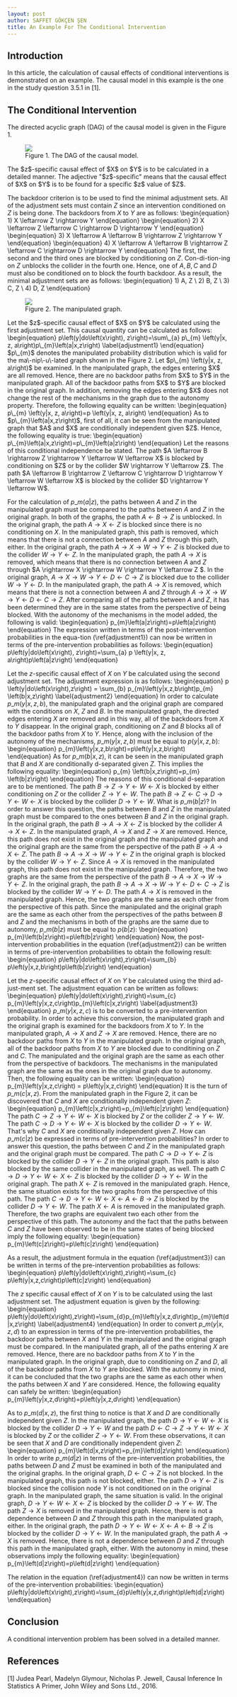 ```yaml
---
layout: post
author: SAFFET GÖKÇEN ŞEN
title: An Example For The Conditional Intervention
---
```

## Introduction
In this article, the calculation of causal effects of conditional interventions is demonstrated on an example. The causal model in this example is the one in the study question 3.5.1 in [1].
## The Conditional Intervention
The directed acyclic graph (DAG) of the causal model is given in the Figure 1.
<figure>
   <img src="/assets/conditional_intervention_original_dag.png" style="max-width: 400px;">
   <figcaption>Figure 1. The DAG of the causal model.</figcaption>
</figure>
The $z$-specific causal effect of $X$ on $Y$ is to be calculated in a detailed manner. The adjective "$z$-specific" means that the causal effect of $X$ on $Y$ is to be found for a specific $z$ value of $Z$.

The backdoor criterion is to be used to find the minimal adjustment sets. All of the adjustment sets must contain $Z$ since an intervention conditioned on $Z$ is being done. The backdoors from $X$ to $Y$ are as follows:
\begin{equation}
    1) X \leftarrow Z \rightarrow Y
\end{equation}
\begin{equation}
    2) X \leftarrow Z \leftarrow C \rightarrow D \rightarrow Y
\end{equation}
\begin{equation}
    3) X \leftarrow A \leftarrow B \rightarrow Z \rightarrow Y
\end{equation}
\begin{equation}
    4) X \leftarrow A \leftarrow B \rightarrow Z \leftarrow C \rightarrow D \rightarrow Y
\end{equation}
The first, the second and the third ones are blocked by conditioning on $Z$. Con\-di\-tion\-ing on $Z$ unblocks the collider in the fourth one. Hence, one of $A, B, C$ and $D$ must also be conditioned on to block the fourth backdoor. As a result, the minimal adjustment sets are as follows:
\begin{equation}
    1) A, Z \ 2) B, Z \ 3) C, Z \ 4) D, Z
\end{equation}
<figure>
   <img src="/assets/conditional_intervention_manipulated_dag.png" style="max-width: 400px;">
   <figcaption>Figure 2. The manipulated graph.</figcaption>
</figure>
Let the $z$-specific causal effect of $X$ on $Y$ be calculated using the first adjustment set. This causal quantity can be calculated as follows:
\begin{equation}
    p\left(y|do\left(x\right), z\right)=\sum\_{a} p\_{m} \left(y|x, z, a\right)p\_{m}\left(a|x,z\right)
    \label{adjustment1}
\end{equation}
$p\_{m}$ denotes the manipulated probability distribution which is valid for the ma\-nip\-u\-lated graph shown in the Figure 2. Let $p\_{m} \left(y|x, z, a\right)$ be examined. In the manipulated graph, the edges entering $X$ are all removed. Hence, there are no backdoor paths from $X$ to $Y$ in the manipulated graph. All of the backdoor paths from $X$ to $Y$ are blocked in the original graph. In addition, removing the edges entering $X$ does not change the rest of the mechanisms in the graph due to the autonomy property. Therefore, the following equality can be written:
\begin{equation}
    p\_{m} \left(y|x, z, a\right)=p \left(y|x, z, a\right)
\end{equation} 
As to $p\_{m}\left(a|x,z\right)$, first of all, it can be seen  from the manipulated graph that $A$ and $X$ are conditionally independent given $Z$. Hence, the following equality is true:
\begin{equation}
    p\_{m}\left(a|x,z\right)=p\_{m}\left(a|z\right)
\end{equation}
Let the reasons of this conditional independence be stated. The path $A \leftarrow B \rightarrow Z \rightarrow Y \leftarrow W \leftarrow X$ is blocked by conditioning on $Z$ or by the collider $W \rightarrow Y \leftarrow Z$. The path $A \leftarrow B \rightarrow Z \leftarrow C \rightarrow D \rightarrow Y \leftarrow W \leftarrow X$ is blocked by the collider $D \rightarrow Y \leftarrow W$.

For the calculation of $p\_{m}\left(a|z\right)$, the paths between $A$ and $Z$ in the manipulated graph must be compared to the paths between $A$ and $Z$ in the original graph. In both of the graphs, the path $A \leftarrow B \rightarrow Z$ is unblocked. In the original graph, the path $A \rightarrow X \leftarrow Z$ is blocked since there is no conditioning on $X$. In the manipulated graph, this path is removed, which means that there is not a connection between $A$ and $Z$ through this path, either. In the original graph, the path $A \rightarrow X \rightarrow W \rightarrow Y \leftarrow Z$ is blocked due to the collider $W \rightarrow Y \leftarrow Z$. In the manipulated graph, the path $A \rightarrow X$ is removed, which means that there is no connection between $A$ and $Z$ through $A \rightarrow X \rightarrow W \rightarrow Y \leftarrow Z $. In the original graph, $A \rightarrow X \rightarrow W \rightarrow Y \leftarrow D \leftarrow C \rightarrow Z$ is blocked due to the collider $W \rightarrow Y \leftarrow D$. In the manipulated graph, the path $A \rightarrow X$ is removed, which means that there is not a connection between $A$ and $Z$ through $A \rightarrow X \rightarrow W \rightarrow Y \leftarrow D \leftarrow C \rightarrow Z$. After comparing all of the paths between $A$ and $Z$, it has been determined they are in 
the same states from the perspective of being blocked. With the autonomy of the mechanisms in the model added, the following is valid:
\begin{equation}
    p\_{m}\left(a|z\right)=p\left(a|z\right)
\end{equation}
The expression written in terms of the post-intervention probabilities in the equa\-tion (\ref{adjustment1}) can now be written in terms of the pre-intervention probabilities as follows:
\begin{equation}
    p\left(y|do\left(x\right), z\right)=\sum\_{a} p \left(y|x, z, a\right)p\left(a|z\right)
\end{equation}

Let the $z$-specific causal effect of $X$ on $Y$ be calculated using the second adjustment set. The adjustment expression is as follows:
\begin{equation}
    p \left(y|do\left(x\right),z\right) = \sum\_{b} p\_{m}\left(y|x,z,b\right)p\_{m} \left(b|x,z\right)
    \label{adjustment2}
\end{equation}
In order to calculate $p\_{m}\left(y|x,z,b\right)$, the manipulated graph and the original graph are compared with the conditions on $X$, $Z$ and $B$. In the manipulated graph, the directed edges entering $X$ are removed and in this way, all of the backdoors from $X$ to $Y$ disappear. In the original graph, conditioning on $Z$ and $B$ blocks all of the backdoor paths from $X$ to $Y$. Hence, along with the inclusion of the autonomy of the mechanisms, $p\_{m}\left(y|x,z,b\right)$ must be equal to $p\left(y|x,z,b\right)$:
\begin{equation}
    p\_{m}\left(y|x,z,b\right)=p\left(y|x,z,b\right)
\end{equation}
As for $p\_{m} \left(b|x,z\right)$, it can be seen in the manipulated graph that $B$ and $X$ are conditionally d-separated given $Z$. This implies the following equality:
\begin{equation}
    p\_{m} \left(b|x,z\right)=p\_{m} \left(b|z\right)
\end{equation}
The reasons of this conditional d-separation are to be mentioned. The path $B \rightarrow Z \rightarrow Y \leftarrow W \leftarrow X$ is blocked by either conditioning on $Z$ or the collider $Z \rightarrow Y \leftarrow W$. The path $B \rightarrow Z \leftarrow C \rightarrow D \rightarrow Y \leftarrow W \leftarrow X$ is blocked by the collider $D \rightarrow Y \leftarrow W$. What is $p\_{m} \left(b|z\right)$? In order to answer this question, the paths between $B$ and $Z$ in the manipulated graph must be compared to the ones between $B$ and $Z$ in the original graph. In the original graph, the path $B \rightarrow A \rightarrow X \leftarrow Z$ is blocked by the collider $A \rightarrow X \leftarrow Z$. In the manipulated graph, $A \rightarrow X$ and $Z \rightarrow X$ are removed. Hence, this path does not exist in the original graph and the manipulated graph and the original graph are the same from the perspective of the path $B \rightarrow A \rightarrow X \leftarrow Z$. The path $B \rightarrow A \rightarrow X \rightarrow W \rightarrow Y \leftarrow Z$ in the original graph is blocked by the collider $W \rightarrow Y \leftarrow Z$. Since $A \rightarrow X$ is removed in the manipulated graph, this path does not exist in the manipulated graph. Therefore, the two graphs are the same from the perspective of the path $B \rightarrow A \rightarrow X \rightarrow W \rightarrow Y \leftarrow Z$. In the original graph, the path $B \rightarrow A \rightarrow X \rightarrow W \rightarrow Y \leftarrow D \leftarrow C \rightarrow Z$ is blocked by the collider $W\rightarrow Y\leftarrow D$. The path $A \rightarrow X$ is removed in the manipulated graph. Hence, the two graphs are the same as each other from the perspective of this path. Since the manipulated and the original graph are the same as each other from the perspectives of the paths between $B$ and $Z$ and the mechanisms in both of the graphs are the same due to autonomy, $p\_{m}\left(b|z\right)$ must be equal to $p\left(b|z\right)$:
\begin{equation}
    p\_{m}\left(b|z\right)=p\left(b|z\right)
\end{equation}
Now, the post-intervention probabilities in the equation (\ref{adjustment2}) can be written in terms of pre-intervention probabilities to obtain the following result:
\begin{equation}
    p\left(y|do\left(x\right),z\right)=\sum\_{b} p\left(y|x,z,b\right)p\left(b|z\right)
\end{equation}

Let the $z$-specific causal effect of $X$ on $Y$ be calculated using the third ad\-just\-ment set. The adjustment equation can be written as follows:
\begin{equation}
    p\left(y|do\left(x\right),z\right)=\sum\_{c} p\_{m}\left(y|x,z,c\right)p\_{m}\left(c|x,z\right)
    \label{adjustment3}
\end{equation}
$p\_{m}\left(y|x,z,c\right)$ is to be converted to a pre-intervention probability. In order to achieve this conversion, the manipulated graph and the original graph is examined for the backdoors from $X$ to $Y$. In the manipulated graph, $A \rightarrow X$ and $Z \rightarrow X$ are removed. Hence, there are no backdoor paths from $X$ to $Y$ in the manipulated graph. In the original graph, all of the backdoor paths from $X$ to $Y$ are blocked due to conditining on $Z$ and $C$. The manipulated and the original graph are the same as each other from the perspective of backdoors. The mechanisms in the manipulated graph are the same as the ones in the original graph due to autonomy. Then, the following equality can be written:
\begin{equation}
    p\_{m}\left(y|x,z,c\right) = p\left(y|x,z,c\right)
\end{equation}
It is the turn of $p\_{m}\left(c|x,z\right)$. From the manipulated graph in the Figure 2, it can be discovered that $C$ and $X$ are conditionally independent given $Z$:
\begin{equation}
    p\_{m}\left(c|x,z\right)=p\_{m}\left(c|z\right)
\end{equation}
The path $C \rightarrow Z \rightarrow Y \leftarrow W \leftarrow X$ is blocked by $Z$ or the collider $Z \rightarrow Y \leftarrow W$. The path $C \rightarrow D \rightarrow Y \leftarrow W \leftarrow X$ is blocked by the collider $D \rightarrow Y \leftarrow W$. That's why $C$ and $X$ are conditionally independent given $Z$. How can $p\_{m}\left(c|z\right)$ be expressed in terms of pre-intervention probabilities? In order to answer this question, the paths between $C$ and $Z$ in the manipulated graph and the original graph must be compared. The path $C \rightarrow D \rightarrow Y \leftarrow Z$ is blocked by the collider $D \rightarrow Y \leftarrow Z$ in the original graph. This path is also blocked by the same collider in the manipulated graph, as well. The path $C \rightarrow D \rightarrow Y \leftarrow W \leftarrow X \leftarrow Z$ is blocked by the collider $D \rightarrow Y \leftarrow W$ in the original graph. The path $X \leftarrow Z$ is removed in the manipulated graph. Hence, the same situation exists for the two graphs from the perspective of this path. The path $C \rightarrow D \rightarrow Y \leftarrow W \leftarrow X \leftarrow A \leftarrow B \rightarrow Z$ is blocked by the collider $D \rightarrow Y \leftarrow W$. The path $X \leftarrow A$ is removed in the manipulated graph. Therefore, the two graphs are equivalent two each other from the perspective of this path. The autonomy and the fact that the paths between $C$ and $Z$ have been observed to be in the same states of being blocked imply the following equality:
\begin{equation}
    p\_{m}\left(c|z\right)=p\left(c|z\right)
\end{equation}

As a result, the adjustment formula in the equation (\ref{adjustment3}) can be written in terms of the pre-intervention probabilities as follows:
\begin{equation}
    p\left(y|do\left(x\right),z\right)=\sum\_{c} p\left(y|x,z,c\right)p\left(c|z\right)
\end{equation}

The $z$ specific causal effect of $X$ on $Y$ is to be calculated using the last adjustment set. The adjustment equation is given by the following:
\begin{equation}
    p\left(y|do\left(x\right),z\right)=\sum\_{d}p\_{m}\left(y|x,z,d\right)p\_{m}\left(d|x,z\right)
    \label{adjustment4}
\end{equation}
In order to convert $p\_{m}\left(y|x,z,d\right)$ to an expression in terms of the pre-intervention probabilities, the backdoor paths between $X$ and $Y$ in the manipulated and the original graph must be compared. In the manipulated graph, all of the paths entering $X$ are removed. Hence, there are no backdoor paths from $X$ to $Y$ in the manipulated graph. In the original graph, due to conditioning on $Z$ and $D$, all of the backdoor paths from $X$ to $Y$ are blocked. With the autonomy in mind, it can be concluded that the two graphs are the same as each other when the paths between $X$ and $Y$ are considered. Hence, the following equality can safely be written:
\begin{equation}
    p\_{m}\left(y|x,z,d\right)=p\left(y|x,z,d\right)
\end{equation}

As to $p\_{m}\left(d|x,z\right)$, the first thing to notice is that $X$ and $D$ are conditionally independent given $Z$. In the manipulated graph, the path $D \rightarrow Y \leftarrow W \leftarrow X$ is blocked by the collider $D \rightarrow Y \leftarrow W$ and the path $D \leftarrow C \rightarrow Z \rightarrow Y \leftarrow W \leftarrow X$ is blocked by $Z$ or the collider $Z \rightarrow Y \leftarrow W$. From these observations, it can be seen that $X$ and $D$ are conditionally independent given $Z$:
\begin{equation}
    p\_{m}\left(d|x,z\right)=p\_{m}\left(d|z\right)
\end{equation}
In order to write $p\_{m}\left(d|z\right)$ in terms of the pre-intervention probabilities, the paths between $D$ and $Z$ must be examined in both of the manipulated and the original graphs. In the original graph, $D \leftarrow C \rightarrow Z$ is not blocked. In the manipulated graph, this path is not blocked, either. The path $D \rightarrow Y \leftarrow Z$ is blocked since the collision node $Y$ is not conditioned on in the original graph. In the manipulated graph, the same situation is valid. In the original graph, $D \rightarrow Y \leftarrow W \leftarrow X \leftarrow Z$ is blocked by the collider $D\rightarrow Y \leftarrow W$. The path $Z \rightarrow X$ is removed in the manipulated graph. Hence, there is not a dependence between $D$ and $Z$ through this path in the manipulated graph, either. In the original graph, the path $D \rightarrow Y \leftarrow W \leftarrow X \leftarrow A \leftarrow B \rightarrow Z$ is blocked by the collider $D \rightarrow Y \leftarrow W$. In the manipulated graph, the path $A \rightarrow X$ is removed. Hence, there is not a dependence between $D$ and $Z$ through this path in the manipulated graph, either. With the autonomy in mind, these observations imply the following equality:
\begin{equation}
    p\_{m}\left(d|z\right)=p\left(d|z\right)
\end{equation}

The relation in the equation (\ref{adjustment4}) can now be written in terms of the pre-intervention probabilities:
\begin{equation}
    p\left(y|do\left(x\right),z\right)=\sum\_{d}p\left(y|x,z,d\right)p\left(d|z\right)
\end{equation}
## Conclusion
A conditional intervention problem has been solved in a detailed manner.
## References
[1] Judea Pearl, Madelyn Glymour, Nicholas P. Jewell, Causal Inference In Statistics A Primer, John Wiley and Sons Ltd., 2016.
